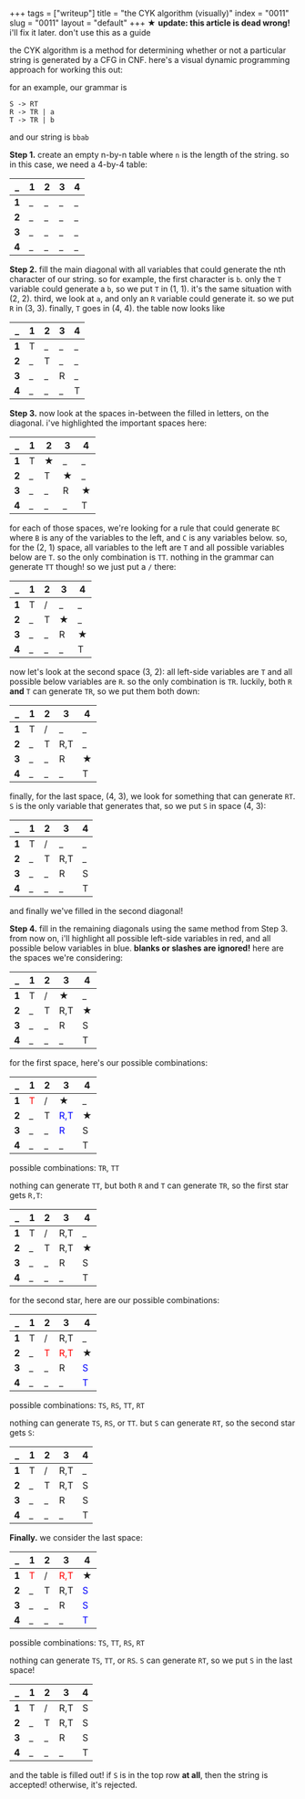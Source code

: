 +++
tags = ["writeup"]
title = "the CYK algorithm (visually)"
index = "0011"
slug = "0011"
layout = "default"
+++
★ **update: this article is dead wrong!** i'll fix it later. don't use this as a guide

the CYK algorithm is a method for determining whether or not a particular string is generated by a CFG in CNF. here's a visual dynamic programming approach for working this out:

for an example, our grammar is
```
S -> RT
R -> TR | a
T -> TR | b
```
and our string is `bbab`

**Step 1.** create an empty n-by-n table where `n` is the length of the string. so in this case, we need a 4-by-4 table:

| _ | 1 | 2 | 3 | 4 |
| - | - | - | - | - |
| **1** | _ | _ | _ | _ |
| **2** | _ | _ | _ | _ |
| **3** | _ | _ | _ | _ |
| **4** | _ | _ | _ | _ |


**Step 2.** fill the main diagonal with all variables that could generate the nth character of our string. so for example, the first character is `b`. only the `T` variable could generate a `b`, so we put `T` in (1, 1). it's the same situation with (2, 2). third, we look at `a`, and only an `R` variable could generate it. so we put `R` in (3, 3). finally, `T` goes in (4, 4). the table now looks like

| _ | 1 | 2 | 3 | 4 |
| - | - | - | - | - |
| **1** | T | _ | _ | _ |
| **2** | _ | T | _ | _ |
| **3** | _ | _ | R | _ |
| **4** | _ | _ | _ | T |


**Step 3.** now look at the spaces in-between the filled in letters, on the diagonal. i've highlighted the important spaces here:

| _ | 1 | 2 | 3 | 4 |
| - | - | - | - | - |
| **1** | T | **★** | _ | _ |
| **2** | _ | T | **★** | _ |
| **3** | _ | _ | R | **★** |
| **4** | _ | _ | _ | T |

for each of those spaces, we're looking for a rule that could generate `BC` where `B` is any of the variables to the left, and `C` is any variables below. so, for the (2, 1) space, all variables to the left are `T` and all possible variables below are `T`. so the only combination is `TT`. nothing in the grammar can generate `TT` though! so we just put a `/` there:

| _ | 1 | 2 | 3 | 4 |
| - | - | - | - | - |
| **1** | T | / | _ | _ |
| **2** | _ | T | **★** | _ |
| **3** | _ | _ | R | **★** |
| **4** | _ | _ | _ | T |

now let's look at the second space (3, 2): all left-side variables are `T` and all possible below variables are `R`. so the only combination is `TR`. luckily, both `R` **and** `T` can generate `TR`, so we put them both down:

| _ | 1 | 2 | 3 | 4 |
| - | - | - | - | - |
| **1** | T | / | _ | _ |
| **2** | _ | T | R,T | _ |
| **3** | _ | _ | R | **★** |
| **4** | _ | _ | _ | T |

finally, for the last space, (4, 3), we look for something that can generate `RT`. `S` is the only variable that generates that, so we put `S` in space (4, 3):

| _ | 1 | 2 | 3 | 4 |
| - | - | - | - | - |
| **1** | T | / | _ | _ |
| **2** | _ | T | R,T | _ |
| **3** | _ | _ | R | S |
| **4** | _ | _ | _ | T |

and finally we've filled in the second diagonal!

**Step 4.** fill in the remaining diagonals using the same method from Step 3. from now on, i'll highlight all possible left-side variables in red, and all possible below variables in blue. **blanks or slashes are ignored!** here are the spaces we're considering:

| _ | 1 | 2 | 3 | 4 |
| - | - | - | - | - |
| **1** | T | / | **★** | _ |
| **2** | _ | T | R,T | **★** |
| **3** | _ | _ | R | S |
| **4** | _ | _ | _ | T |

for the first space, here's our possible combinations:

| _ | 1 | 2 | 3 | 4 |
| - | - | - | - | - |
| **1** | <span style="color:red">T</span> | / | **★** | _ |
| **2** | _ | T | <span style="color:blue">R,T</span> | **★** |
| **3** | _ | _ | <span style="color:blue">R</span> | S |
| **4** | _ | _ | _ | T |

possible combinations: `TR`, `TT`

nothing can generate `TT`, but both `R` and `T` can generate `TR`, so the first star gets `R,T`:

| _ | 1 | 2 | 3 | 4 |
| - | - | - | - | - |
| **1** | T | / | R,T | _ |
| **2** | _ | T | R,T | **★** |
| **3** | _ | _ | R | S |
| **4** | _ | _ | _ | T |

for the second star, here are our possible combinations:

| _ | 1 | 2 | 3 | 4 |
| - | - | - | - | - |
| **1** | T | / | R,T | _ |
| **2** | _ | <span style="color:red">T</span> | <span style="color:red">R,T</span> | **★** |
| **3** | _ | _ | R | <span style="color:blue">S</span> |
| **4** | _ | _ | _ | <span style="color:blue">T</span> |

possible combinations: `TS`, `RS`, `TT`, `RT`

nothing can generate `TS`, `RS`, or `TT`. but `S` can generate `RT`, so the second star gets `S`:

| _ | 1 | 2 | 3 | 4 |
| - | - | - | - | - |
| **1** | T | / | R,T | _ |
| **2** | _ | T | R,T | S |
| **3** | _ | _ | R | S |
| **4** | _ | _ | _ | T |


**Finally.** we consider the last space:

| _ | 1 | 2 | 3 | 4 |
| - | - | - | - | - |
| **1** | <span style="color:red">T</span> | / | <span style="color:red">R,T</span> | **★** |
| **2** | _ | T | R,T | <span style="color:blue">S</span> |
| **3** | _ | _ | R | <span style="color:blue">S</span> |
| **4** | _ | _ | _ | <span style="color:blue">T</span> |

possible combinations: `TS`, `TT`, `RS`, `RT`

nothing can generate `TS`, `TT`, or `RS`. `S` can generate `RT`, so we put `S` in the last space!

| _ | 1 | 2 | 3 | 4 |
| - | - | - | - | - |
| **1** | T | / | R,T | S |
| **2** | _ | T | R,T | S |
| **3** | _ | _ | R | S |
| **4** | _ | _ | _ | T |

and the table is filled out! if `S` is in the top row **at all**, then the string is accepted! otherwise, it's rejected.
